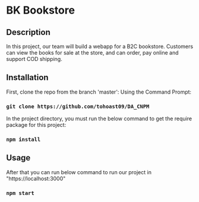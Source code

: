 # BK Bookstore
## Description
In this project, our team will build a webapp for a B2C bookstore. Customers can view the books for sale at the store, and can order, pay online and support COD shipping. 
## Installation
First, clone the repo from the branch 'master':
Using the Command Prompt: 
### `git clone https://github.com/tohoast09/DA_CNPM`

In the project directory, you must run the below command to get the require package for this project:

### `npm install`
## Usage
After that you can run below command to run our project in "https://localhost:3000"
### `npm start`


